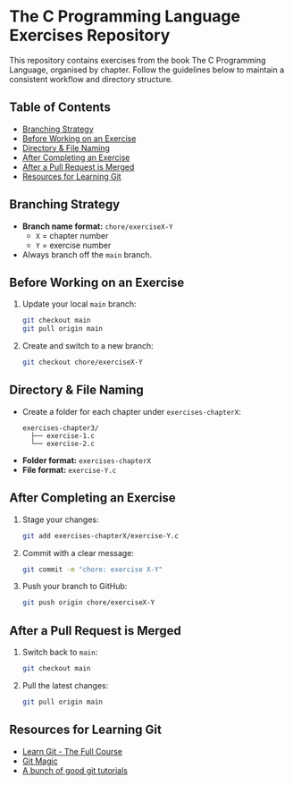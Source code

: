 # The C Programming Language Exercises Repository

This repository contains exercises from the book The C Programming Language, organised by chapter. Follow the guidelines below to maintain a consistent workflow and directory structure.

## Table of Contents
- [Branching Strategy](#branching-strategy)
- [Before Working on an Exercise](#before-working-on-an-exercise)
- [Directory & File Naming](#directory--file-naming)
- [After Completing an Exercise](#after-completing-an-exercise)
- [After a Pull Request is Merged](#after-a-pull-request-is-merged)
- [Resources for Learning Git](#resources-for-learning-git)

## Branching Strategy
- **Branch name format:** `chore/exerciseX-Y`
  - `X` = chapter number
  - `Y` = exercise number
- Always branch off the `main` branch.

## Before Working on an Exercise
1. Update your local `main` branch:
   ```bash
   git checkout main
   git pull origin main
   ```
2. Create and switch to a new branch:
   ```bash
   git checkout chore/exerciseX-Y
   ```

## Directory & File Naming
- Create a folder for each chapter under `exercises-chapterX`:
  ```
  exercises-chapter3/
    ├── exercise-1.c
    └── exercise-2.c
  ```
- **Folder format:** `exercises-chapterX`
- **File format:** `exercise-Y.c`

## After Completing an Exercise
1. Stage your changes:
   ```bash
   git add exercises-chapterX/exercise-Y.c
   ```
2. Commit with a clear message:
   ```bash
   git commit -m "chore: exercise X-Y"
   ```
3. Push your branch to GitHub:
   ```bash
   git push origin chore/exerciseX-Y
   ```

## After a Pull Request is Merged
1. Switch back to `main`:
   ```bash
   git checkout main
   ```
2. Pull the latest changes:
   ```bash
   git pull origin main
   ```

## Resources for Learning Git
- [Learn Git - The Full Course](https://youtu.be/rH3zE7VlIMs?si=u44a79-X1fbgTXZJ)
- [Git Magic](http://www-cs-students.stanford.edu/~blynn/gitmagic/)
- [A bunch of good git tutorials](https://gist.github.com/jaseemabid/1321592)
